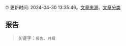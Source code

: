 :alarm_clock: 更新时间: 2024-04-30 13:35:46。[文章来源](/README.md)、[文章分类](/TAGS.md)

## 报告


> 关键字：`报告`、`月报`



